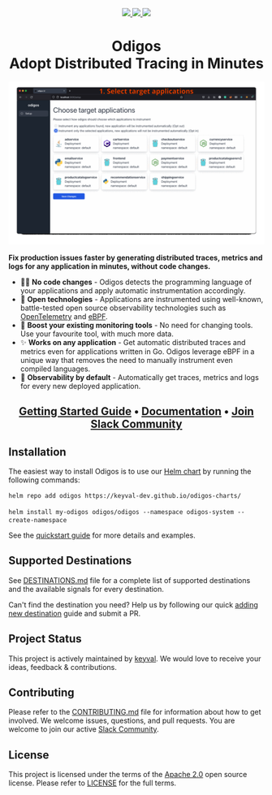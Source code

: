 
<p align="center">
    <a href="https://github.com/keyval-dev/odigos/actions/workflows/main.yml" target="_blank">
    <img src="https://github.com/keyval-dev/odigos/actions/workflows/main.yml/badge.svg" />
    </a>
    <a href="https://goreportcard.com/report/github.com/keyval-dev/odigos/cli" target="_blank">
    <img src="https://goreportcard.com/badge/github.com/keyval-dev/odigos/cli">
    </a>
    <a href="https://godoc.org/github.com/keyval-dev/odigos/cli" target="_blank">
    <img src="https://godoc.org/istio.io/istio?status.svg">
    </a>
</p>
<h1 align="center" font-weight="100">
     Odigos<br/>
   Adopt Distributed Tracing in Minutes
  </h1>
<p align="center">
  <img
    src="assets/odigos.gif"
    width="1000"
    alt="Odigos - Observability Control Plane"
    border="0"
/>
</p>

**Fix production issues faster by generating distributed traces, metrics and logs for any application in minutes, without code changes.**

- 🧑‍💻 **No code changes** - Odigos detects the programming language of your applications and apply automatic instrumentation accordingly.
- 📖 **Open technologies** - Applications are instrumented using well-known, battle-tested open source observability technologies such as [OpenTelemetry](https://opentelemetry.io) and [eBPF](https://ebpf.io).
- 🚀 **Boost your existing monitoring tools** - No need for changing tools. Use your favourite tool, with much more data.
- ✨ **Works on any application** - Get automatic distributed traces and metrics even for applications written in Go. Odigos leverage eBPF in a unique way that removes the need to manually instrument even compiled languages.
- 🔭 **Observability by default** - Automatically get traces, metrics and logs for every new deployed application.

<h2 align="center">
    <a href="https://odigos.io/docs/getting-started/">Getting Started Guide</a> • <a href="https://odigos.io/docs/">Documentation</a> • <a href="https://join.slack.com/t/odigos/shared_invite/zt-1d7egaz29-Rwv2T8kyzc3mWP8qKobz~A">Join Slack Community</a>
</h2>

## Installation

The easiest way to install Odigos is to use our [Helm chart](https://github.com/keyval-dev/odigos-charts) by running the following commands:

```console
helm repo add odigos https://keyval-dev.github.io/odigos-charts/

helm install my-odigos odigos/odigos --namespace odigos-system --create-namespace
```

See the [quickstart guide](https://odigos.io/docs/) for more details and examples.

## Supported Destinations

See [DESTINATIONS.md](DESTINATIONS.md) file for a complete list of supported destinations and the available signals for every destination.

Can't find the destination you need? Help us by following our quick [adding new destination](https://odigos.io/docs/contribution-guidelines/add-new-destination/) guide and submit a PR.

## Project Status

This project is actively maintained by [keyval](https://keyval.dev). We would love to receive your ideas, feedback & contributions.

## Contributing

Please refer to the [CONTRIBUTING.md](CONTRIBUTING.md) file for information about how to get involved. We welcome issues, questions, and pull requests. You are welcome to join our active [Slack Community](https://join.slack.com/t/odigos/shared_invite/zt-1d7egaz29-Rwv2T8kyzc3mWP8qKobz~A).

## License

This project is licensed under the terms of the [Apache 2.0](LICENSE-Apache-2.0) open source license. Please refer to [LICENSE](LICENSE) for the full terms.
